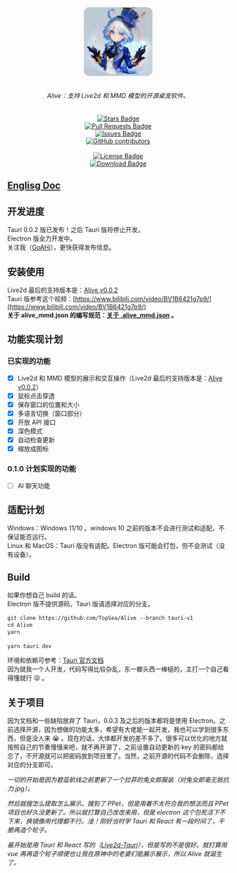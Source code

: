 
<div align="center" style="display: flex; flex-direction: column; align-items: center;">
<img style="width: 156px; height: 156px; border-radius: 12px;" src="./assets/app-icon.png" alt="App Icon"/></a>
<br>
<br>
<i>Alive：支持 Live2d 和 MMD 模型的开源桌宠软件。</i>
<br>
<br>
<a href="https://github.com/TopSea/Alive/stargazers"><img src="https://img.shields.io/github/stars/TopSea/Alive" alt="Stars Badge"/></a>
<a href="https://github.com/TopSea/Alive/pulls"><img src="https://img.shields.io/github/issues-pr/TopSea/Alive" alt="Pull Requests Badge"/></a>
<a href="https://github.com/TopSea/Alive/issues"><img src="https://img.shields.io/github/issues/TopSea/Alive" alt="Issues Badge"/></a>
<a href="https://github.com/TopSea/Alive/graphs/contributors"><img alt="GitHub contributors" src="https://img.shields.io/github/contributors/TopSea/Alive?color=2b9348"></a>
<br>
<a href="https://github.com/TopSea/Alive/blob/master/LICENSE"><img src="https://img.shields.io/github/license/TopSea/Alive?color=2b9348" alt="License Badge"/></a>
<a href="https://github.com/TopSea/Alive/releases"><img src="https://img.shields.io/github/downloads/TopSea/Alive/total" alt="Download Badge"/></a>
</div>

## [Englisg Doc](./docs/en/README.md)

## 开发进度
Tauri 0.0.2 版已发布！之后 Tauri 版将停止开发。   
Electron 版全力开发中。   
关注我（[GoAHi](https://space.bilibili.com/307219768)），更快获得发布信息。

## 安装使用
Live2d 最后的支持版本是：[Alive v0.0.2]()    
Tauri 版参考这个视频：[https://www.bilibili.com/video/BV1B6421g7p9/](https://www.bilibili.com/video/BV1B6421g7p9/)      
**关于 alive_mmd.json 的编写规范：[关于 .alive_mmd.json](./docs/alive_mmd.md) 。**

## 功能实现计划
### 已实现的功能
- [x] Live2d 和 MMD 模型的展示和交互操作（Live2d 最后的支持版本是：[Alive v0.0.2]()）
- [x] 鼠标点击穿透
- [x] 保存窗口的位置和大小
- [x] 多语言切换（窗口部分）
- [x] 开放 API 接口
- [x] 深色模式
- [x] 自动检查更新
- [x] 缩放成图标

### 0.1.0 计划实现的功能
- [ ] AI 聊天功能

## 适配计划
Windows：Windows 11/10 。windows 10 之前的版本不会进行测试和适配，不保证能否运行。  
Linux 和 MacOS：Tauri 版没有适配。Electron 版可能会打包，但不会测试（没有设备）。

## Build
如果你想自己 build 的话。  
Electron 版不提供源码，Tauri 版请选择对应的分支。   
```
git clone https://github.com/TopSea/Alive --branch tauri-v1
cd Alive
yarn

yarn tauri dev
```
环境和依赖可参考：[Tauri 官方文档](https://tauri.app/zh-cn/v1/guides/getting-started/prerequisites)    
因为就我一个人开发，代码写得比较杂乱，东一榔头西一棒槌的，主打一个自己看得懂就行 :stuck_out_tongue_winking_eye: 。   

## 关于项目
因为文档和一些缺陷放弃了 Tauri，0.0.3 及之后的版本都将是使用 Electron。之前选择开源，因为想做的功能太多，希望有大佬能一起开发，我也可以学到很多东西，但是没人来 :sob: 。现在的话，大体都开发的差不多了。很多可以优化的地方就按照自己的节奏慢慢来吧，就不再开源了，之前设置自动更新的 key 的密码都给忘了，不开源就可以把密码放到项目里了。当然，之前开源的代码不会删除，选择对应的分支即可。

*一切的开始是因为碧蓝航线之前更新了一个拉菲的兔女郎服装（对兔女郎毫无抵抗力.jpg）。*  

*然后就搜怎么提取怎么展示。搜到了 PPet，但是用着不太符合我的想法而且 PPet 项目也好久没更新了。所以就打算自己改改来用，但是 electron 这个包死活下不下来，换镜像用代理都不行。淦！刚好当时学 Tauri 和 React 有一段时间了，干脆再造个轮子。*  

*最开始是用 Tauri 和 React 写的（[Live2d-Tauri](https://github.com/TopSea/Live2d-Tauri)），但是写的不是很好。就打算用 vue 再再造个轮子顺便也让我在原神中的老婆们能展示展示，所以 Alive 就诞生了。*




[app-icon]: ./assets/app-icon.png

